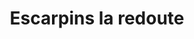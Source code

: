 ---
layout: "product-page"
id: "116"
product_id: "116"
external_product_id: "616440968"
title: "Escarpins la redoute "
description: "Neuf jamais porté "
size: ""
brand: ""
label: "vinted"
price_numeric: "15.0"
price_numeric_discounted: "15.0"
currency: "€"
user_updated_at_ts: ""
category: "La redoute"
isdiscounted: "False"
isnew: "True"
isbestseller: "False"
images: [ "https://images.vinted.net/thumbs/f800/01_02593_vx1GXHmBx7k7p2vmNDpZ4oqG.jpeg?1600591357-5bba8614cd7f68396f1da37015959dc10a63b52a" ]
---
